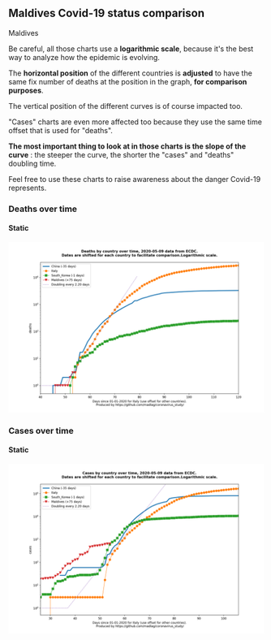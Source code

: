 ## Maldives Covid-19 status comparison 

Maldives



Be careful, all those charts use a **logarithmic scale**, because it's the best way to analyze how the epidemic is evolving.
 
The **horizontal position** of the different countries is **adjusted** to have the same fix number of deaths at the position in the graph, **for comparison purposes**.

The vertical position of the different curves is of course impacted too.

"Cases" charts are even more affected too because they use the same time offset that is used for "deaths".

**The most important thing to look at in those charts is the slope of the curve** : the steeper the curve, the shorter the "cases" and "deaths" doubling time.

Feel free to use these charts to raise awareness about the danger Covid-19 represents. 


 
### Deaths over time
 
#### Static
![Maldives covid-19 deaths static chart](https://raw.githubusercontent.com/madlag/coronavirus_study/master/notebooks/graphs/2020-05-09/countries/Maldives/2020-05-09_Maldives_deaths.png "Maldives covid-19 deaths static chart")   

 
### Cases over time
 
#### Static
![Maldives covid-19 cases static chart](https://raw.githubusercontent.com/madlag/coronavirus_study/master/notebooks/graphs/2020-05-09/countries/Maldives/2020-05-09_Maldives_cases.png "Maldives covid-19 cases static chart")   

